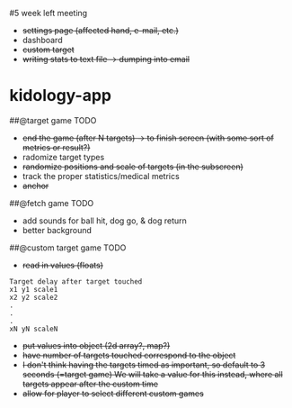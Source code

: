 #5 week left meeting
* ~~settings page (affected hand, e-mail, etc.)~~
* dashboard
* ~~custom target~~
* ~~writing stats to text file -> dumping into email~~

kidology-app
============
##@target game TODO
* ~~end the game (after N targets) -> to finish screen (with some sort of metrics or result?)~~
* radomize target types
* ~~randomize positions and scale of targets (in the subscreen)~~
* track the proper statistics/medical metrics
* ~~anchor~~

##@fetch game TODO
* add sounds for ball hit, dog go, & dog return
* better background

##@custom target game TODO
* ~~read in values (floats)~~
```
Target delay after target touched
x1 y1 scale1
x2 y2 scale2
.
.
.
xN yN scaleN
```
* ~~put values into object (2d array?, map?)~~
* ~~have number of targets touched correspond to the object~~
* ~~I don't think having the targets timed as important, so default to 3 seconds (=target game) We will take a value for this instead, where all targets appear after the custom time~~
* ~~allow for player to select different custom games~~
